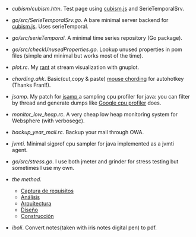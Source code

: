 * _cubism/cubism.htm_. 
Test page using [cubism.js](http://square.github.com/cubism/) and SerieTemporalSrv.

* _go/src/SerieTemporalSrv.go_. 
A bare minimal server backend for [cubism.js](http://square.github.com/cubism/). Uses serieTemporal.

* _go/src/serieTemporal_. 
A minimal time series repository (Go package).

* _go/src/checkUnusedProperties.go_.
Lookup unused properties in pom files (simple and minimal but works most of the time).

* _plot.rc_. 
My [rant](http://users.softlab.ntua.gr/~ttsiod/gnuplotStreaming.html) at stream visualization with gnuplot. 

* _chording.ahk_. 
Basic(cut,copy & paste) [mouse chording](http://acme.cat-v.org/mouse) for autohotkey (Thanks Fran!!).

* _jsamp_. 
My patch for [jsamp](http://code.google.com/p/jsamp/),a sampling cpu profiler for java: you can filter by thread and generate dumps like [Google cpu profiler](http://goog-perftools.sourceforge.net/doc/cpu_profiler.html) does.

* *monitor_low_heap.rc*. 
A very cheap low heap monitoring system for Websphere (with verbosegc).

* *backup_year_mail.rc*. 
Backup your mail through OWA.

* *jvmti*. 
Minimal sigprof cpu sampler for java implemented as a jvmti agent.

* *go/src/stress.go*. 
I use both jmeter and grinder for stress testing but sometimes I use my own.

* *the method*.
    - [Captura de requisitos](http://maqroll.github.com/pruebas/method/wf_captura_requisitos.svg)
    - [Análisis](http://maqroll.github.com/pruebas/method/wf_analisis.svg)
    - [Arquitectura](http://maqroll.github.com/pruebas/method/wf_arquitectura.svg)
    - [Diseño](http://maqroll.github.com/pruebas/method/wf_diseño.svg)
    - [Construcción](http://maqroll.github.com/pruebas/method/wf_construccion.svg)

* *iboli*.
Convert notes(taken with iris notes digital pen) to pdf.

